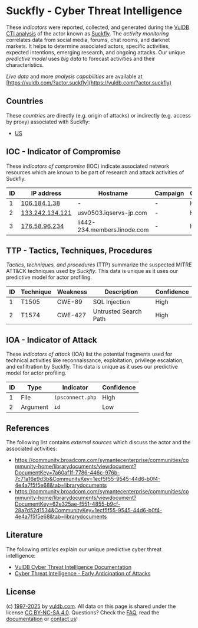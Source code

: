 # Suckfly - Cyber Threat Intelligence

These _indicators_ were reported, collected, and generated during the [VulDB CTI analysis](https://vuldb.com/?kb.cti) of the actor known as [Suckfly](https://vuldb.com/?actor.suckfly). The _activity monitoring_ correlates data from social media, forums, chat rooms, and darknet markets. It helps to determine associated actors, specific activities, expected intentions, emerging research, and ongoing attacks. Our unique _predictive model_ uses _big data_ to forecast activities and their characteristics.

_Live data_ and more _analysis capabilities_ are available at [https://vuldb.com/?actor.suckfly](https://vuldb.com/?actor.suckfly)

## Countries

These _countries_ are directly (e.g. origin of attacks) or indirectly (e.g. access by proxy) associated with Suckfly:

* [US](https://vuldb.com/?country.us)

## IOC - Indicator of Compromise

These _indicators of compromise_ (IOC) indicate associated network resources which are known to be part of research and attack activities of Suckfly.

ID | IP address | Hostname | Campaign | Confidence
-- | ---------- | -------- | -------- | ----------
1 | [106.184.1.38](https://vuldb.com/?ip.106.184.1.38) | - | - | High
2 | [133.242.134.121](https://vuldb.com/?ip.133.242.134.121) | usv0503.iqservs-jp.com | - | High
3 | [176.58.96.234](https://vuldb.com/?ip.176.58.96.234) | li442-234.members.linode.com | - | High

## TTP - Tactics, Techniques, Procedures

_Tactics, techniques, and procedures_ (TTP) summarize the suspected MITRE ATT&CK techniques used by _Suckfly_. This data is unique as it uses our predictive model for actor profiling.

ID | Technique | Weakness | Description | Confidence
-- | --------- | -------- | ----------- | ----------
1 | T1505 | CWE-89 | SQL Injection | High
2 | T1574 | CWE-427 | Untrusted Search Path | High

## IOA - Indicator of Attack

These _indicators of attack_ (IOA) list the potential fragments used for technical activities like reconnaissance, exploitation, privilege escalation, and exfiltration by Suckfly. This data is unique as it uses our predictive model for actor profiling.

ID | Type | Indicator | Confidence
-- | ---- | --------- | ----------
1 | File | `ipsconnect.php` | High
2 | Argument | `id` | Low

## References

The following list contains _external sources_ which discuss the actor and the associated activities:

* https://community.broadcom.com/symantecenterprise/communities/community-home/librarydocuments/viewdocument?DocumentKey=7a60af1f-7786-446c-976b-7c71a16e9d3b&CommunityKey=1ecf5f55-9545-44d6-b0f4-4e4a7f5f5e68&tab=librarydocuments
* https://community.broadcom.com/symantecenterprise/communities/community-home/librarydocuments/viewdocument?DocumentKey=62e325ae-f551-4855-b9cf-28a7d52d1534&CommunityKey=1ecf5f55-9545-44d6-b0f4-4e4a7f5f5e68&tab=librarydocuments

## Literature

The following _articles_ explain our unique predictive cyber threat intelligence:

* [VulDB Cyber Threat Intelligence Documentation](https://vuldb.com/?kb.cti)
* [Cyber Threat Intelligence - Early Anticipation of Attacks](https://www.scip.ch/en/?labs.20201022)

## License

(c) [1997-2025](https://vuldb.com/?kb.changelog) by [vuldb.com](https://vuldb.com/?kb.about). All data on this page is shared under the license [CC BY-NC-SA 4.0](https://creativecommons.org/licenses/by-nc-sa/4.0/). Questions? Check the [FAQ](https://vuldb.com/?kb.faq), read the [documentation](https://vuldb.com/?kb) or [contact us](https://vuldb.com/?contact)!
